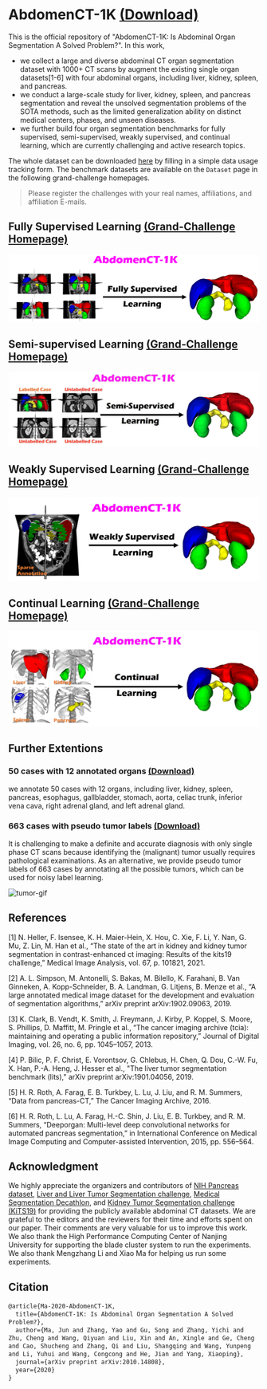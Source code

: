 # AbdomenCT-1K [(Download)](https://forms.gle/XDrxSgoCXs3jzn8U7)
This is the official repository of "AbdomenCT-1K: Is Abdominal Organ Segmentation A Solved Problem?". 
In this work,
- we collect a large and diverse abdominal CT organ segmentation dataset with 1000+ CT scans by augment the existing single organ datasets[1-6] with four abdominal organs, including liver, kidney, spleen, and pancreas.
- we conduct a large-scale study for liver, kidney, spleen, and pancreas segmentation and reveal the unsolved segmentation problems of the SOTA methods, such as the
limited generalization ability on distinct medical centers, phases, and unseen diseases. 
- we further build four organ segmentation benchmarks for fully supervised, semi-supervised, weakly supervised, and continual learning, which are currently challenging and active research topics.

The whole dataset can be downloaded [here](https://forms.gle/XDrxSgoCXs3jzn8U7) by filling in a simple data usage tracking form. The benchmark datasets are available on the `Dataset` page in the following grand-challenge homepages. 

> Please register the challenges with your real names, affiliations, and affiliation E-mails.

## Fully Supervised Learning [(Grand-Challenge Homepage)](https://abdomenct-1k-fully-supervised-learning.grand-challenge.org/)

![fully-logo](https://github.com/JunMa11/AbdomenCT-1K/blob/main/1-FullySupervisedLearning/FullySupervised-GrandChallenge-Logo.PNG)

## Semi-supervised Learning [(Grand-Challenge Homepage)](https://abdomenct-1k-semi-supervised-learning.grand-challenge.org/)

![semi-logo](https://github.com/JunMa11/AbdomenCT-1K/blob/main/2-Semi-supervisedLearning/SemiSupervised-GrandChallenge-Logo.png)


## Weakly Supervised Learning [(Grand-Challenge Homepage)](https://abdomenct-1k-weaklysupervisedlearning.grand-challenge.org/)

![weak-logo](https://github.com/JunMa11/AbdomenCT-1K/blob/main/3-WeaklySupervisedLearning/WeaklySupervised-GrandChallenge-Logo.jpeg)


## Continual Learning [(Grand-Challenge Homepage)](https://abdomenct-1k-continual-learning.grand-challenge.org/)

![continual-logo](https://github.com/JunMa11/AbdomenCT-1K/blob/main/4-ContinualLearning/Continual-Learning-GrandChallenge-Logo.jpg)


## Further Extentions
### 50 cases with 12 annotated organs [(Download)](https://www.dropbox.com/sh/vxfvtnizmm4nfkp/AACvTL5AXX2YrXWpUqMetCwua?dl=0)
we annotate 50 cases with 12 organs, including liver, kidney, spleen, pancreas, esophagus, gallbladder, stomach, aorta, celiac trunk, inferior vena cava, right adrenal gland, and left adrenal gland.


### 663 cases with pseudo tumor labels [(Download)](https://www.dropbox.com/sh/ge3bk4sux68abhx/AABmwIuuE1_s21DRfrpxADdPa?dl=0)
It is challenging to make a definite and accurate diagnosis with only single phase CT scans because identifying the (malignant) tumor usually requires pathological examinations. As an alternative, we provide pseudo tumor labels of 663 cases by annotating all the possible tumors, which can be used for noisy label learning.

![tumor-gif](https://github.com/JunMa11/AbdomenCT-1K/blob/main/1-FullySupervisedLearning/TumorDemo.gif)

## References

[1] N. Heller, F. Isensee, K. H. Maier-Hein, X. Hou, C. Xie, F. Li, Y. Nan, G. Mu, Z. Lin, M. Han et al., “The state of the art in kidney and kidney tumor segmentation in contrast-enhanced ct imaging: Results of the kits19 challenge,” Medical Image Analysis, vol. 67, p. 101821, 2021.

[2] A. L. Simpson, M. Antonelli, S. Bakas, M. Bilello, K. Farahani, B. Van Ginneken, A. Kopp-Schneider, B. A. Landman, G. Litjens, B. Menze et al., “A large annotated medical image dataset for the development and evaluation of segmentation algorithms,” arXiv preprint arXiv:1902.09063, 2019.

[3] K. Clark, B. Vendt, K. Smith, J. Freymann, J. Kirby, P. Koppel, S. Moore, S. Phillips, D. Maffitt, M. Pringle et al., “The cancer imaging archive (tcia): maintaining and operating a public information repository,” Journal of Digital Imaging, vol. 26, no. 6, pp. 1045–1057, 2013.

[4] P. Bilic, P. F. Christ, E. Vorontsov, G. Chlebus, H. Chen, Q. Dou, C.-W. Fu, X. Han, P.-A. Heng, J. Hesser et al., "The liver tumor segmentation benchmark (lits)," arXiv preprint arXiv:1901.04056, 2019. 

[5] H. R. Roth, A. Farag, E. B. Turkbey, L. Lu, J. Liu, and R. M. Summers, “Data from pancreas-CT,” The Cancer Imaging Archive, 2016.

[6] H. R. Roth, L. Lu, A. Farag, H.-C. Shin, J. Liu, E. B. Turkbey, and R. M. Summers, “Deeporgan: Multi-level deep convolutional networks for automated pancreas segmentation,” in International Conference on Medical Image Computing and Computer-assisted Intervention, 2015, pp. 556–564.

## Acknowledgment
We highly appreciate the organizers and contributors of [NIH Pancreas dataset](https://wiki.cancerimagingarchive.net/display/Public/Pancreas-CT), [Liver and Liver Tumor Segmentation challenge](https://competitions.codalab.org/competitions/15595), [Medical Segmentation Decathlon](http://medicaldecathlon.com/), and [Kidney Tumor Segmentation challenge (KiTS19)](https://kits19.grand-challenge.org/) for providing the publicly available abdominal CT datasets. We are grateful to the editors and the reviewers for their time and efforts spent on our paper. Their comments are very valuable for us to improve this work. We also thank the High Performance Computing Center of Nanjing University for supporting the blade cluster system to run the experiments. We also thank Mengzhang Li and Xiao Ma for helping us run some experiments.


## Citation
```
@article{Ma-2020-AbdomenCT-1K,
  title={AbdomenCT-1K: Is Abdominal Organ Segmentation A Solved Problem?},
  author={Ma, Jun and Zhang, Yao and Gu, Song and Zhang, Yichi and Zhu, Cheng and Wang, Qiyuan and Liu, Xin and An, Xingle and Ge, Cheng and Cao, Shucheng and Zhang, Qi and Liu, Shangqing and Wang, Yunpeng and Li, Yuhui and Wang, Congcong and He, Jian and Yang, Xiaoping},
  journal={arXiv preprint arXiv:2010.14808},
  year={2020}
}

```
